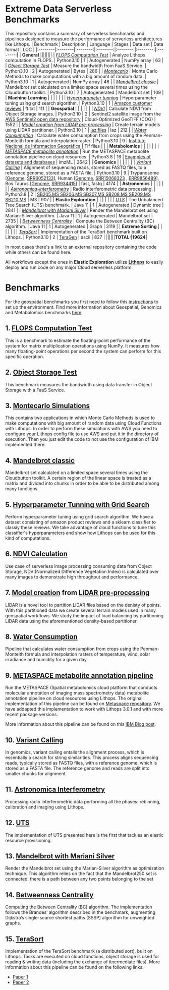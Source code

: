 # Extreme Data Serverless Benchmarks

This repository contains a summary of serverless benchmarks and pipelines designed to measure the performance of serverless architectures like Lithops.
| Benchmark   | Description     | Language | Stages |     Data set     |     Data format     | LOC |
|:--------|:--------|:--------:|:--------:|:--------:|:--------:|:--------:|
| **General**  ||||||||
| [*FLOPS Computation Test*](#1-flops-computation-test)      | Analyze Lithops computation in FLOPS. | Python3.10 | 1 | Autogenerated    | NumPy array    | 63 |
| [*Object Storage Test*](#2-object-storage-test)      | Measure the bandwidth from FaaS Service. | Python3.10 | 2 | Autogenerated    | Bytes    | 286 |
| [*Montecarlo*](#3-montecarlo-simulations)     | Monte Carlo Methods to make computations with a big amount of random data.     | Python3.10 | 1 | Autogenerated    | NumPy array    | 46 |
| [*Mandelbrot classic*](#4-mandelbrot-classic)     | Mandelbrot set calculated on a limited space several times using the Cloudbutton toolkit.    | Python3.10 | 7 | Autogenerated    | Mandelbrot set | 109 |
| **Machine Learning**     |          |          |          |          |          |
| [*Hyperparameter tunning*](#5-hyperparameter-tunning-with-grid-search)     | Hyperparameter tuning using grid search algorithm. | Python3.10 | 1 | [Amazon customer reviews](https://www.kaggle.com/bittlingmayer/amazonreviews)      | ft.txt     | 111 |
| **Geospatial**     |          |          |          |          |          |
| [*NDVI*](#6-ndvi-calculation)     | Calculate NDVI from Object Storage images.     | Python3.10 | 2 | Sentinel2 satellite image from the [AWS Sentinel2 open data repository](https://registry.opendata.aws/sentinel-2/)      | Cloud-Optimized GeoTIFF (COG)  | 1552 |
| [*Model creation from LiDAR pre-processing*](#7-model-creation-from-lidar-pre-processing)     | Create terrain models using LiDAR partitioner. | Python3.10 | 1 | [laz files](https://www.icgc.cat/es/Descargas/Elevaciones/Datos-lidar)     | laz     | 212 |
| [*Water Consumption*](#8-water-consumption)     |  Calculate water consumption from crops using the Penman-Monteith formula and interpolation raster.  | Python3.10 | 9 |  [Instituto Nacional de Informacion Geográfica](https://centrodedescargas.cnig.es/CentroDescargas/index.jsp)  | Tif files  | |
| **Metabolomics**     |          |          |          |          |          |
| [*METASPACE metabolite annotation*](#9-metaspace-metabolite-annotation-pipeline)     | Run the METASPACE metabolite annotation pipeline on cloud resources. | Python3.8 | 16 | [Examples of datasets and databases](https://github.com/metaspace2020/Lithops-METASPACE#example-datasets)     | imzML     | 2642 |
| **Genomics**    |          |          |          |          |          |
| [*Variant Calling*](#10-variant-calling)    | Alignment of sequencing reads, stored as FASTQ files, to a reference genome, stored as a FASTA file. | Python3.10 | 9 | Trypanosome [[Genome](https://tritrypdb.org/tritrypdb/app/downloads/Current_Release/TbruceiTREU927/fasta/data/), [SRR6052133](https://trace.ncbi.nlm.nih.gov/Traces/?view=run_browser&acc=SRR6052133&display=download)], Human [[Genome](http://hgdownload.cse.ucsc.edu/goldenpath/hg19/bigZips/), [SRR15068323](https://trace.ncbi.nlm.nih.gov/Traces/?view=run_browser&acc=SRR15068323&display=data-access) , [ERR9856489](https://trace.ncbi.nlm.nih.gov/Traces/?view=run_browser&acc=ERR9856489&display=data-access)], Bos Taurus [[Genome](https://www.ensembl.org/Bos_taurus/Info/Index), [SRR934415](https://trace.ncbi.nlm.nih.gov/Traces/?view=run_browser&acc=SRR934415&display=data-access)]  | fast, fastq     | 4174 |
| **Astronomics**     |          |          |          |          |          |
| [*Astronomica-interferometry*](#11-astronomica-interferometry)    | Radio interferometric data processing.     | Python3.8 | 2 | [SB205.MS SB206.MS SB207.MS SB208.MS SB209.MS SB210.MS](https://share.obspm.fr/s/ezBfciEfmSs7Tqd?path=%2FDATA)        | MS | 907 |
| **Elastic Exploration**    |          |          |          |          |          |
| [*UTS*](#12-uts)    | The Unbalanced Tree Search (UTS) benchmark.     | Java 11 | 1 | Autogenerated    | Dynamic tree  | 2841 |
| [*Mandelbrot with Mariani Silver*](#13-mandelbrot-with-mariani-silver)    | Render the Mandelbrot set using  Marian-Silver algorithm. | Java 11 | 1 | Autogenerated    | Mandelbrot set  | 2735 |
| [*Betweenness Centrality*](#14-betweenness-centrality)    | Compute the Between Centrality (BC) algorithm.  | Java 11 | 1 | Autogenerated | Graph  | 3119 |
| **Extreme Sorting**  |          |          |          |          |          |
| [*TeraSort*](#15-terasort)    | Implementation of the TeraSort benchmark built on Lithops.     | Python3.10 | 2 | [TeraGen](https://github.com/gfinol/teragen-lithops)    | ascii  | 827 |
||||||**TOTAL:**|**19624**|


In most cases there's a link to an external repository containing the code while others can be found here.

All workflows except the ones in **Elastic Exploration** utilize **[Lithops](https://lithops.cloud)** to easily deploy and run code on any major Cloud serverless platform.

# Benchmarks

For the geospatial benchmarks you first need to follow this [instructions](https://github.com/cloudbutton/geospatial-usecase/blob/main/INSTALL.md) to set up the environment. Find more information about Geospatial, Genomics and Metabolomics benchmarks [here](https://cloudbutton.eu/docs/deliverables/CloudButton_D2.5.pdf).

## 1. [FLOPS Computation Test](https://github.com/lithops-cloud/applications/tree/master/benchmarks/flops)

This is a benchmark to estimate the floating-point performance of the system for matrix multiplication operations using NumPy. It measures how many floating-point operations per second the system can perform for this specific operation.

## 2. [Object Storage Test](https://github.com/lithops-cloud/applications/tree/master/benchmarks/object_storage)

This benchmark measures the bandwidth using data transfer in Object Storage with a FaaS Service.

## 3. [Montecarlo Simulations](montecarlo/)

This contains two applications in which Monte Carlo Methods is used to make computations with big amount of random data using Cloud Functions with Lithops. In order to perform these simulations with AWS you need to configure your Lithops config file to use AWS and put it in the directory of execution. Then you just edit the code to not use the configuration of IBM implemented there.

## 4. [Mandelbrot classic](mandelbrot/)

Mandelbrot set calculated on a limited space several times using the Cloudbutton toolkit. A certain region of the linear space is treated as a matrix and divided into chunks in order to be able to be distributed among many functions. 

## 5. [Hyperparameter Tunning with Grid Search](sklearn/)

Perform hyperparameter tuning using grid search algorithm. We have a dataset consisting of amazon product reviews and a sklearn classifier to classiy these reviews. We take advantage of cloud functions to tune this classifier's hyperparameters and show how Lithops can be used for this kind of computations.

## 6. [NDVI Calculation](https://github.com/cloudbutton/geospatial-usecase/tree/main/ndvi-diff)

Use case of serverless image processing consuming data from Object Storage, NDVI(Normalized Difference Vegetation Index) is calculated over many images to demonstrate high throughput and performance.

## 7. [Model creation](https://github.com/cloudbutton/geospatial-usecase/tree/main/calculate-models) from [LiDAR pre-processing](https://github.com/cloudbutton/geospatial-usecase/tree/main/lidar-partitioner)
LIDAR is a novel tool to partition LiDAR files based on the denisty of points. With this partitioned data we create several terrain models used in many geospatial workflows. We study the impact of load balancing by partitioning LiDAR data using the aforementioned density-based partitioner.

## 8. [Water Consumption](https://github.com/cloudbutton/geospatial-usecase/tree/main/water-consumption)
Pipeline that calculates water consumption from crops using the Penman-Monteith formula and interpolation rasters of temperature, wind, solar irradiance and humidity for a given day.

## 9. [METASPACE metabolite annotation pipeline](Lithops-METASPACE/)
Run the METASPACE (Spatial metabolomics cloud platform that conducts molecular annotation of imaging mass spectrometry data) metabolite annotation pipeline on cloud resources using Lithops. 
The original implementation of this pipeline can be found on [Metaspace repository](https://github.com/metaspace2020/Lithops-METASPACE). We have addapted this implementation to work with Lithops 3.0.1 and with more recent package versions.

More information about this pipeline can be found on this [IBM Blog post](https://www.ibm.com/blog/decoding-dark-molecular-matter-in-spatial-metabolomics-with-ibm-cloud-functions/).

## 10. [Variant Calling](https://github.com/CLOUDLAB-URV/serverless-genomics/tree/main)

In genomics, variant calling entails the alignment process, which is essentially a search for string similarities. This process aligns sequencing reads, typically stored as FASTQ files, with a reference genome, which is stored as a FASTA file. The reference genome and reads are split into smaller chunks for alignment.

## 11. [Astronomica Interferometry](serverlessextract/)

Processing radio interferometric data performing all the phases: rebinning, calibration and imaging using Lithops. 

## 12. [UTS](https://github.com/gfinol/elastic-exploration)

The implementation of UTS presented here is the first that tackles an elastic resource provisioning.

## 13. [Mandelbrot with Mariani Silver](https://github.com/gfinol/elastic-exploration)

Render the Mandelbrot set using the Marian-Silver algorithm as optimization technique. This algorithm relies on the fact that the Mandelbrot250
set is connected: there is a path between any two points belonging to the set

## 14. [Betweenness Centrality](https://github.com/gfinol/elastic-exploration)

Computing the Between Centrality (BC) algorithm. The implementation follows the Brandes’ algorithm described in the benchmark, augmenting Dijkstra’s single-source shortest paths (SSSP) algorithm for unweighted graphs.

## 15. [TeraSort](https://github.com/GEizaguirre/terasort-lithops)

Implementation of the TeraSort benchmark (a distributed sort), built on Lithops. Tasks are executed on cloud functions, object storage is used for reading & writing data (including the exchange of itnermediate files).
More information about this pipeline can be found on the following links:
   - [Paper 1](https://dl.acm.org/doi/10.1145/3429357.3430522)
   - [Paper 2](https://dl.acm.org/doi/abs/10.1145/3528535.3565241)

